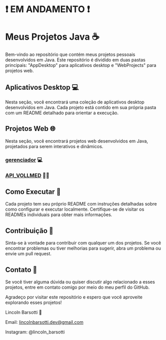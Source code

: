 <h1> ❗ EM ANDAMENTO ❗ </h1>

# Meus Projetos Java ☕

Bem-vindo ao repositório que contém meus projetos pessoais desenvolvidos em Java. Este repositório é dividido em duas pastas principais: "AppDesktop" para aplicativos desktop e "WebProjects" para projetos web.

## Aplicativos Desktop 💻

Nesta seção, você encontrará uma coleção de aplicativos desktop desenvolvidos em Java. Cada projeto está contido em sua própria pasta com um README detalhado para orientar a execução.



## Projetos Web 🌐

Nesta seção, você encontrará projetos web desenvolvidos em Java, projetados para serem interativos e dinâmicos.

### [gerenciador](WebProjects/gerenciador) 💻



### [API_VOLLMED](/WebProjects/Vollmed_API) 👨‍💻



## Como Executar 🚀

Cada projeto tem seu próprio README com instruções detalhadas sobre como configurar e executar localmente. Certifique-se de visitar os READMEs individuais para obter mais informações.

## Contribuição 🤝

Sinta-se à vontade para contribuir com qualquer um dos projetos. Se você encontrar problemas ou tiver melhorias para sugerir, abra um problema ou envie um pull request.

## Contato 📧

Se você tiver alguma dúvida ou quiser discutir algo relacionado a esses projetos, entre em contato comigo por meio do meu perfil do GitHub.

Agradeço por visitar este repositório e espero que você aproveite explorando esses projetos!

Lincoln Barsotti 👤

Email: lincolnbarsotti.dev@gmail.com

Instagram: @lincoln_barsotti
